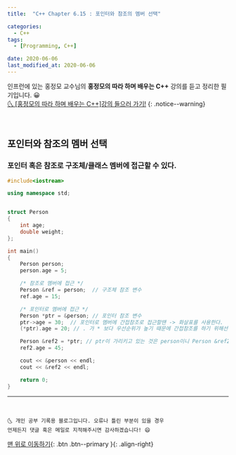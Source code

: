 ```yaml
---
title:  "C++ Chapter 6.15 : 포인터와 참조의 멤버 선택" 

categories:
  - C++
tags:
  - [Programming, C++]

date: 2020-06-06
last_modified_at: 2020-06-06
---
```


인프런에 있는 홍정모 교수님의 **홍정모의 따라 하며 배우는 C++** 강의를 듣고 정리한 필기입니다. 😀    
[🌜 [홍정모의 따라 하며 배우는 C++]강의 들으러 가기!](https://www.inflearn.com/course/following-c-plus)
{: .notice--warning}

<br>

## 포인터와 참조의 멤버 선택

### 포인터 혹은 참조로 구조체/클래스 멤버에 접근할 수 있다.

```cpp
#include<iostream>

using namespace std;


struct Person
{
	int age;
	double weight;
};

int main()
{
	Person person;
	person.age = 5;

    /* 참조로 멤버에 접근 */
    Person &ref = person;  // 구조체 참조 변수
	ref.age = 15;

    /* 포인터로 멤버에 접근 */
	Person *ptr = &person; // 포인터 참조 변수
	ptr->age = 30;  // 포인터로 멤버에 간접참조로 접근할땐 -> 화살표를 사용한다.
	(*ptr).age = 20; // . 가 * 보다 우선순위가 높기 때문에 간접참조를 하기 위해선 *를 괄호로 감싸우어야 한다.

	Person &ref2 = *ptr; // ptr이 가리키고 있는 것은 person이니 Person &ref2 = person이나 마찬가지.
	ref2.age = 45;

	cout << &person << endl;
	cout << &ref2 << endl;

	return 0;
}

```

***
<br>

    🌜 개인 공부 기록용 블로그입니다. 오류나 틀린 부분이 있을 경우 
    언제든지 댓글 혹은 메일로 지적해주시면 감사하겠습니다! 😄

[맨 위로 이동하기](#){: .btn .btn--primary }{: .align-right}